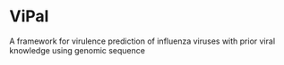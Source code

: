 # ViPal
A framework for virulence prediction of influenza viruses with prior viral knowledge using genomic sequence
